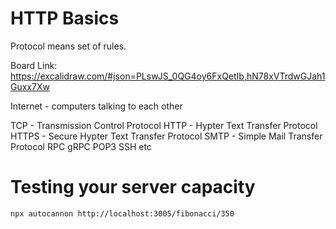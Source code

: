 
# HTTP Basics

Protocol means set of rules.

Board Link: https://excalidraw.com/#json=PLswJS_0QG4oy6FxQetIb,hN78xVTrdwGJah1Guxx7Xw

Internet - computers talking to each other


TCP - Transmission Control Protocol
    HTTP - Hypter Text Transfer Protocol
    HTTPS - Secure Hypter Text Transfer Protocol
SMTP - Simple Mail Transfer Protocol
RPC
    gRPC
POP3
SSH
etc

# Testing your server capacity

`npx autocannon http://localhost:3005/fibonacci/350`